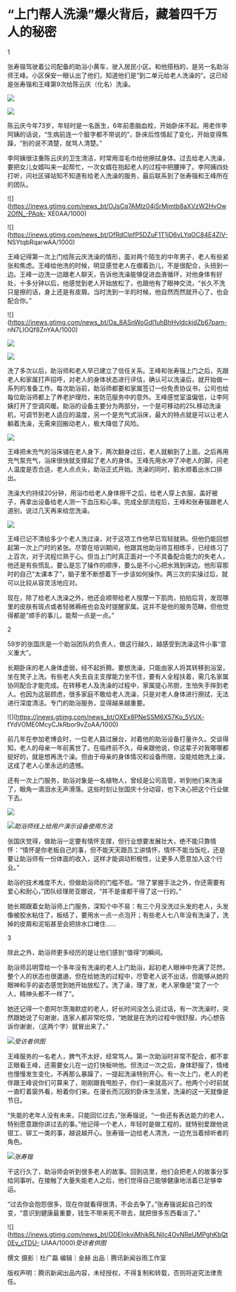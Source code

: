 # “上门帮人洗澡”爆火背后，藏着四千万人的秘密

1

张寿锴驾驶着公司配备的助浴小黄车，驶入居民小区。和他搭档的，是另一名助浴师王峰。小区保安一眼认出了他们，知道他们是“到二单元给老人洗澡的”。这已经是张寿锴和王峰第9次给陈云庆（化名）洗澡。

![](https://inews.gtimg.com/news_bt/OSB9aJnidUU_6ROlTY14wd5Dee4F2-tiBRCI1G5UDTQW0AA/1000)

![](https://inews.gtimg.com/news_bt/O5P5m5schpDD803pp_qU4H_UnT8dspe8129pC8eUVpkw0AA/1000)

陈云庆今年73岁，年轻时是一名医生，6年前患脑血栓，开始卧床不起。用老伴李阿姨的话说，“生病前连一个脏字都不带说的”，卧床后性情起了变化，开始变得焦躁，“别的说不清楚，就骂人清楚。”

李阿姨很注重陈云庆的卫生清洁，时常用湿毛巾给他擦拭身体。过去给老人洗澡，要把女儿女婿叫来一起帮忙，一次女婿在抱起老人的过程中把腰抻了。李阿姨四处打听，问社区驿站知不知道有给老人洗澡的服务，最后联系到了张寿锴和王峰所在的团队。

![](https://inews.gtimg.com/news_bt/OJsCq7AMIz04jSrMjmtb8aXVzW2HvOw2OfN_-PAqk-
XE0AA/1000)

![](https://inews.gtimg.com/news_bt/OfRdClpfP5DZuF1T1jD6vLYqOC84E4ZlV-
NSYtqbRqarwAA/1000)

王峰记得第一次上门给陈云庆洗澡的情形，面对两个陌生的中年男子，老人有些紧张和焦虑。王峰给他洗的时候，明显感觉老人在绷着劲儿，不是很配合，头扭到一边。王峰一边洗一边跟老人聊天，告诉他洗澡能够促进血液循环，对他身体有好处，十多分钟以后，他感觉到老人开始放松了，也跟他有了眼神交流，“长久不洗只是擦的话，身上还是有皮屑。当时洗到一半的时候，他自然而然就开心了，也会配合你。”

![](https://inews.gtimg.com/news_bt/Oa_8ASnWoGdI1uhBhHyIdckjdZb67pam-
nN7LIOQf8ZnYAA/1000)

![](https://inews.gtimg.com/news_bt/OmB4ncP7lZ9YPTXe1ZhYPO6Oq2J_JLVkXrpjNkprUA6vUAA/1000)

![](https://inews.gtimg.com/news_bt/OeKlgcF1uql_dkGzdu1_PVyKj5TlwAt_hkUbFj1hywZJcAA/1000)

洗了多次以后，助浴师和老人早已建立了信任关系。王峰和张寿锴上门之后，先跟老人和家属打声招呼，对老人的身体状态进行评估，确认可以洗澡后，就开始做一系列的准备工作。每次助浴前，助浴师都要和家属签订一份免责协议书，公司也给每位助浴师都上了养老护理险，来防范服务中的意外。王峰感觉室温偏低，让李阿姨打开了空调风暖。助浴的设备主要分为两部分，一个是可移动的25L移动洗澡机，可调节到老人适应的温度，另一个是充气式浴床，最大的特点就是可以让老人躺着洗澡，无需来回搬动老人，极大降低了风险。

![](https://inews.gtimg.com/news_bt/Oufo20mpJevjkKmFW2yAJnSf4BNwvtrenwoVwYABhqG7wAA/1000)

王峰把未充气的浴床铺在老人身下，两次翻身过后，老人就躺到了上面。之后再用充气泵充气，浴床很快就支撑起了老人的身体。王峰先用水冲了冲老人的脚，问老人温度是否合适，老人点点头，助浴正式开始。洗澡的同时，脏水顺着出水口排出。

洗澡大约持续20分钟，用浴巾给老人身体擦干之后，给老人穿上衣服，盖好被子，再拿出设备给老人测一下血压和心率。完成全部流程后，王峰和张寿锴跟老人道别，说过几天再来给您洗澡。

![](https://inews.gtimg.com/news_bt/OJKLbn7IkboeHd2KwWxbvhjvEsS3cNTbwfZNpxkP4UdNMAA/1000)

王峰已记不清给多少个老人洗过澡，对于这项工作他早已驾轻就熟。但他仍能回想起第一次上门时的紧张。尽管在培训期间，他跟其他助浴师互相练手，已经练习了上百次，对于流程烂熟于心。但当上门时真正面对一个不具备配合能力的失老人，他还是有些慌乱，要么是忘了操作的顺序，要么是不小心把水溅到床边。他形容那时的自己“太课本了”，脑子里不断想着下一步该如何操作。两三次的实操过后，就可以比较从容灵活地应对。

现在，除了给老人洗澡之外，他还会顺带给老人按摩一下肌肉，拍拍后背，发现哪里的皮肤有斑点或者轻微褥疮也会及时提醒家属。这并不是他的服务范畴，但他觉得都是“顺手的事儿，能帮一点是一点。”

2

59岁的张国庆是一个助浴团队的负责人，做这行越久，越感受到洗澡这件小事“意义重大”。

长期卧床的老人身体虚弱，经不起折腾。要想洗澡，只能由家人将其转移到浴室，坐在凳子上洗。有些老人失去自主支撑能力坐不住，要有人全程扶着，需几名家属协同配合才能完成。在转移老人及洗澡的过程中，家属提心吊胆，生怕失手摔到老人。也因为这层顾虑，很多家庭不敢给老人洗澡，只是对老人身体进行擦拭，无法进行深度清洁。专门的助浴服务，显得越来越重要。

![](https://inews.gtimg.com/news_bt/OXEx8PNeSSM6X57Ko_5VUX-
fYdVOME0McyCJkRbor9vZoAA/1000)

前几年在参加老博会时，一位老人路过展台，对着他的助浴设备打量许久。交谈得知，老人的母亲一年前离世了。在临终前不久，母亲跟他说，你这辈子对我哪哪都挺好的，就是想再洗个澡。但由于母亲的身体情况和设备所限，没能给她洗上澡，这成了老人心里永远的遗憾。

还有一次上门服务，助浴对象是一名植物人，曾经是公司高管，听到他们来洗澡了，眼角一滴泪水无声滑落。这些时刻让张国庆十分动容，也下决心把这个行业做下去。

![](https://inews.gtimg.com/news_bt/OmrN1II2a4wuVIaP11aTsN92xqJmPMjPn4gXvJDAIZxIwAA/1000)

![](https://inews.gtimg.com/news_bt/O_ij_FPuPqNnTgXtgvSmEDvM-82oYZIpkVXRGKeNn2QMsAA/1000)_助浴师线上给用户演示设备使用方法_

张国庆觉得，做助浴一定要有情怀支撑，但行业想要发展壮大，绝不能只靠情怀：“情怀是你老板自己的事，但不能天天跟员工讲情怀，情怀不能当饭吃，还是要让助浴师有一份体面的收入，这样才能调动积极性，让更多人愿意加入这个行业。”

助浴的技术难度不大，但做助浴师的门槛不低。“除了掌握手法之外，你还需要有爱心和耐心，”团队经理房亚娜说，“并不是谁都干得了这一行的。”

她长期跟着女助浴师上门服务，深知个中不易：有三个月没洗过头发的老人，头发像被胶水粘住了，板结了，要用水一点一点泡开；有些老人七八年没有洗澡了，洗掉的皮屑和泥垢甚至会把排水口堵住……

3

除此之外，助浴师更多经历的是让他们感到“值得”的瞬间。

助浴师吕明雪给一个多年没有洗澡的老人上门助浴，起初老人眼神中充满了茫然，整个人的状态也很邋遢，但在给她洗的过程中，尽管老人说不出话，但能够从她的眼神和手的姿态感觉到她开始放松了。洗了澡，理了发，老人家像是“变了一个人，精神头都不一样了”。

她还记得一个患阿尔茨海默症的老人，好长时间没怎么说过话，有一次洗澡时，突然跟她说了句谢谢，连家人都非常吃惊，“她就是在洗的过程中很舒服，内心想告诉你谢谢，（这两个字）就冒出来了。”

![](https://inews.gtimg.com/news_bt/OIACi6kMsNtGV7PzKvgAJmnn2NOS1910dEjoeebz029zYAA/1000)_受访者供图_

王峰服务的一名老人，脾气不太好，经常骂人。第一次助浴时非常不配合，都不拿正眼看王峰，还需要女儿在一边打快板哄他。但洗过一次之后，身体舒服了，情绪也慢慢发生变化，不再那么暴躁了，一提起洗澡特别开心。有一次上门，老人的老伴跟王峰说你们可算来了，刚刚跟我甩脸子，你们一来就高兴了。他两个小时前就一直盯着窗外看，盼着你们来。在漫长而沉寂的卧床生活里，洗澡的这一天就像是节日。

“失能的老年人没有未来，只能回忆过去，”张寿锴说，“一些还有表达能力的老人，特别愿意跟你讲过去的事。”他记得一个老人，年轻时是做工程的，就特别爱跟他说钳工、铆工一类的事，越说越开心。张寿锴一边给老人清洗，一边充当着倾听者的角色。

![](https://inews.gtimg.com/news_bt/OvIMjS6Rhoz9XZs3FI74aRqq9UzcQCfGaFJv7kbRn1tzcAA/1000)_张寿锴_

干这行久了，助浴师会听到很多老人的故事。回到店里，他们会把老人的故事分享给同事听。在接触了大量失能老人之后，他们觉得自己能够健康地活着已足够幸运。

“过去你会抱怨很多，现在你就看得很清，不会去争了。”张寿锴说起自己的改变，“意识到健康最重要，钱生不带来死不带去，就把很多东西看淡了。”

![](https://inews.gtimg.com/news_bt/ODEInkviMhikRLNjIc4OvNReUMPghKbQt0Ev_cTDU-
IJIAA/1000)_受访者供图_

撰文 摄影｜杜广磊 编辑｜金赫 出品｜腾讯新闻谷雨工作室

版权声明：腾讯新闻出品内容，未经授权，不得复制和转载，否则将追究法律责任。


